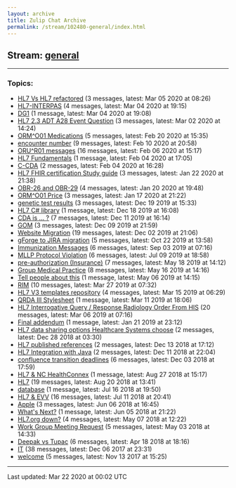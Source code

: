 ```yaml
---
layout: archive
title: Zulip Chat Archive
permalink: /stream/102480-general/index.html
---
```


## Stream: [general](https://hl7webmaster.github.io/zulip-hl7-org/stream/102480-general/index.html)
---

### Topics:

* [HL7 Vs HL7 refactored](topic/HL7.20Vs.20HL7.20refactored.html) (3 messages, latest: Mar 05 2020 at 08:26)
* [HL7-INTERPAS](topic/HL7-INTERPAS.html) (4 messages, latest: Mar 04 2020 at 19:15)
* [DG1](topic/DG1.html) (1 message, latest: Mar 04 2020 at 19:08)
* [HL7 2.3 ADT A28 Event Question](topic/HL7.202.2E3.20ADT.20A28.20Event.20Question.html) (3 messages, latest: Mar 02 2020 at 14:24)
* [ORM^O01 Medications](topic/ORM.5EO01.20Medications.html) (5 messages, latest: Feb 20 2020 at 15:35)
* [encounter number](topic/encounter.20number.html) (9 messages, latest: Feb 10 2020 at 20:58)
* [ORU^R01 messages](topic/ORU.5ER01.20messages.html) (16 messages, latest: Feb 06 2020 at 15:17)
* [HL7 Fundamentals](topic/HL7.20Fundamentals.html) (1 message, latest: Feb 04 2020 at 17:05)
* [C-CDA](topic/C-CDA.html) (2 messages, latest: Feb 04 2020 at 16:28)
* [HL7 FHIR certification Study guide](topic/HL7.20FHIR.20certification.20Study.20guide.html) (3 messages, latest: Jan 22 2020 at 21:38)
* [OBR-26 and OBR-29](topic/OBR-26.20and.20OBR-29.html) (4 messages, latest: Jan 20 2020 at 19:48)
* [ORM^O01 Price](topic/ORM.5EO01.20Price.html) (3 messages, latest: Jan 17 2020 at 21:22)
* [genetic test results](topic/genetic.20test.20results.html) (3 messages, latest: Dec 19 2019 at 15:33)
* [HL7 C# library](topic/HL7.20C.23.20library.html) (1 message, latest: Dec 18 2019 at 16:08)
* [CDA is ... ?](topic/CDA.20is.20.2E.2E.2E.20.3F.html) (7 messages, latest: Dec 11 2019 at 16:14)
* [GOM](topic/GOM.html) (3 messages, latest: Dec 09 2019 at 21:59)
* [Website Migration](topic/Website.20Migration.html) (19 messages, latest: Dec 02 2019 at 21:06)
* [gForge to JIRA migration](topic/gForge.20to.20JIRA.20migration.html) (5 messages, latest: Oct 22 2019 at 13:58)
* [Immunization Messages](topic/Immunization.20Messages.html) (6 messages, latest: Sep 03 2019 at 07:16)
* [MLLP Protocol Violation](topic/MLLP.20Protocol.20Violation.html) (6 messages, latest: Jul 09 2019 at 18:58)
* [pre-authorization (Insurance)](topic/pre-authorization.20(Insurance).html) (7 messages, latest: May 18 2019 at 14:12)
* [Group Medical Practice](topic/Group.20Medical.20Practice.html) (8 messages, latest: May 16 2019 at 14:16)
* [Tell people about this](topic/Tell.20people.20about.20this.html) (1 message, latest: May 06 2019 at 14:15)
* [RIM](topic/RIM.html) (10 messages, latest: Mar 27 2019 at 07:32)
* [HL7 V3 templates repository](topic/HL7.20V3.20templates.20repository.html) (4 messages, latest: Mar 15 2019 at 06:29)
* [QRDA III Stylesheet](topic/QRDA.20III.20Stylesheet.html) (1 message, latest: Mar 11 2019 at 18:06)
* [HL7 Interrogative Query / Response  Radiology Order From HIS](topic/HL7.20Interrogative.20Query.20.2F.20Response.20.20Radiology.20Order.20From.20HIS.html) (20 messages, latest: Mar 06 2019 at 07:16)
* [Final addendum](topic/Final.20addendum.html) (1 message, latest: Jan 21 2019 at 23:12)
* [HL7 data sharing options Healthcare Systems choose](topic/HL7.20data.20sharing.20options.20Healthcare.20Systems.20choose.html) (2 messages, latest: Dec 28 2018 at 03:30)
* [HL7 published references](topic/HL7.20published.20references.html) (2 messages, latest: Dec 13 2018 at 17:12)
* [HL7 Integration with Java](topic/HL7.20Integration.20with.20Java.html) (2 messages, latest: Dec 11 2018 at 22:04)
* [confluence transition deadlines](topic/confluence.20transition.20deadlines.html) (6 messages, latest: Dec 03 2018 at 17:59)
* [HL7 & NC HealthConnex](topic/HL7.20.26.20NC.20HealthConnex.html) (1 message, latest: Aug 27 2018 at 15:17)
* [HL7](topic/HL7.html) (19 messages, latest: Aug 20 2018 at 13:41)
* [database](topic/database.html) (1 message, latest: Jul 16 2018 at 19:50)
* [HL7 & EVV](topic/HL7.20.26.20EVV.html) (16 messages, latest: Jul 11 2018 at 20:41)
* [Apple](topic/Apple.html) (3 messages, latest: Jun 06 2018 at 16:45)
* [What's Next?](topic/What's.20Next.3F.html) (1 message, latest: Jun 05 2018 at 21:22)
* [HL7.org down?](topic/HL7.2Eorg.20down.3F.html) (4 messages, latest: May 07 2018 at 12:22)
* [Work Group Meeting Request](topic/Work.20Group.20Meeting.20Request.html) (5 messages, latest: May 03 2018 at 14:33)
* [Deepak vs Tupac](topic/Deepak.20vs.20Tupac.html) (6 messages, latest: Apr 18 2018 at 18:16)
* [IT](topic/IT.html) (38 messages, latest: Dec 06 2017 at 23:31)
* [welcome](topic/welcome.html) (5 messages, latest: Nov 13 2017 at 15:25)

<hr><p>Last updated: Mar 22 2020 at 00:02 UTC</p>